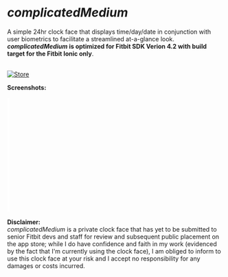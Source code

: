 # _complicatedMedium_
A simple 24hr clock face that displays time/day/date in conjunction with user biometrics to facilitate a streamlined at-a-glance look. <br />
**_complicatedMedium_ is optimized for Fitbit SDK Verion 4.2 with build target for the Fitbit Ionic only**. <br /><br />

[![Store](https://camo.githubusercontent.com/582cd4c52da913b67d65f980285a94708a339dc5/68747470733a2f2f696d672e736869656c64732e696f2f7374617469632f76313f6c6f676f3d666974626974266c6162656c3d466974626974266d6573736167653d47616c6c65727926636f6c6f723d303042304239267374796c653d666f722d7468652d6261646765)](https://gallery.fitbit.com/details/901ba65e-f53b-43a8-8b0a-5e37e4d16b0d)

**Screenshots:**
<table bordercolor=white style="width:0%; padding:0px;"><tr>
<td> <img src="https://raw.githubusercontent.com/namponsah/complicatedMedium/main/resources/screenshots/01complicatedMedium-screenshot.png" alt="S1" style="width: 250px;"/> </td>
<td> <img src="https://raw.githubusercontent.com/namponsah/complicatedMedium/main/resources/screenshots/complicatedMedium-screenshot.png" alt="S2" style="width: 250px;"/> </td>
</tr></table>

**Disclaimer:** <br />
_complicatedMedium_ is a private clock face that has yet to be submitted to senior Fitbit devs and staff for review and subsequent public placement on the app store; while I do have confidence and faith in my work (evidenced by the fact that I'm currently using the clock face), I am obliged to inform to use this clock face at your risk and I accept no responsibility for any damages or costs incurred.